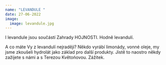 ```yaml
---
name: "LEVANDULE "
date: 27-06-2022
image:
  image: levandule.jpg
---
```

I levandule jsou součástí Zahrady HOJNOSTI. Hodně levandulí.

A co máte Vy z levandulí nejraději? Někdo vyrábí limonády, vonné oleje, my jsme zkoušeli hydrolát jako základ pro další produkty. Jistě to naostro někdy zažijete s námi a s Terezou Květońovou. Zážitek.